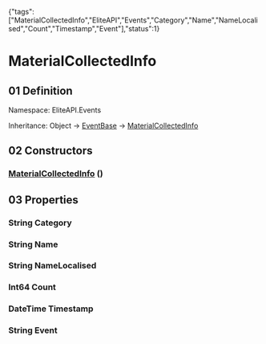 {"tags":["MaterialCollectedInfo","EliteAPI","Events","Category","Name","NameLocalised","Count","Timestamp","Event"],"status":1}

# MaterialCollectedInfo

## 01 Definition

Namespace: <span class='code'>EliteAPI.Events</span>

Inheritance: <span class='code'>Object</span> → <span class='code'>[EventBase](../../EliteAPI/Events/EventBase.html)</span> → <span class='code'>[MaterialCollectedInfo](../../EliteAPI/Events/MaterialCollectedInfo.html)</span>

## 02 Constructors

### <span class='code'>[MaterialCollectedInfo](../../EliteAPI/Events/MaterialCollectedInfo.html)</span> ()

## 03 Properties

### <span class='code'>String</span> Category

### <span class='code'>String</span> Name

### <span class='code'>String</span> NameLocalised

### <span class='code'>Int64</span> Count

### <span class='code'>DateTime</span> Timestamp

### <span class='code'>String</span> Event

